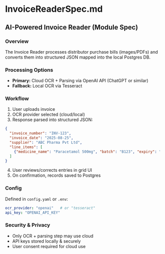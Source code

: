 # InvoiceReaderSpec.md

## AI-Powered Invoice Reader (Module Spec)

### Overview
The Invoice Reader processes distributor purchase bills (images/PDFs) and converts them into structured JSON mapped into the local Postgres DB.

### Processing Options
- **Primary:** Cloud OCR + Parsing via OpenAI API (ChatGPT or similar)
- **Fallback:** Local OCR via Tesseract

### Workflow
1. User uploads invoice
2. OCR provider selected (cloud/local)
3. Response parsed into structured JSON:
```json
{
  "invoice_number": "INV-123",
  "invoice_date": "2025-08-25",
  "supplier": "ABC Pharma Pvt Ltd",
  "line_items": [
    {"medicine_name": "Paracetamol 500mg", "batch": "B123", "expiry": "2026-06-30", "qty": 10, "purchase_rate": 12.5, "mrp": 20.0}
  ]
}
```
4. User reviews/corrects entries in grid UI
5. On confirmation, records saved to Postgres

### Config
Defined in `config.yaml` or `.env`:
```yaml
ocr_provider: "openai"   # or "tesseract"
api_key: "OPENAI_API_KEY"
```

### Security & Privacy
- Only OCR + parsing step may use cloud
- API keys stored locally & securely
- User consent required for cloud use

